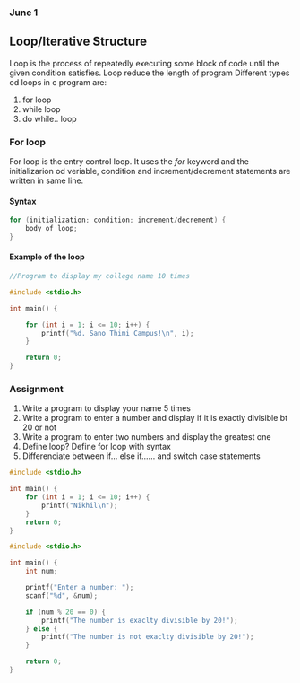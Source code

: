 ### June 1

## Loop/Iterative Structure

Loop is the process of repeatedly executing some block of code until the given condition satisfies. Loop reduce the length of program  Different types od loops in c program are:

1. for loop 
1. while loop
1. do while.. loop 

### For loop

For loop is the entry control loop. It uses the *for* keyword and the initializarion od veriable, condition and increment/decrement statements are written in same line.

#### Syntax

``` c
for (initialization; condition; increment/decrement) {
    body of loop;
}
```

#### Example of the loop

``` c 
//Program to display my college name 10 times

#include <stdio.h>

int main() {

    for (int i = 1; i <= 10; i++) {
        printf("%d. Sano Thimi Campus!\n", i);
    }

    return 0;
}
```

### Assignment

1. Write a program to display your name 5 times
1. Write a program to enter a number and display if it is exactly divisible bt 20 or not
1. Write a program to enter two numbers and display the greatest one
1. Define loop? Define for loop with syntax
1. Differenciate between if... else if...... and switch case statements

```c
#include <stdio.h>

int main() {
    for (int i = 1; i <= 10; i++) {
        printf("Nikhil\n");
    }
    return 0;
}
```

```c
#include <stdio.h>

int main() {
    int num;

    printf("Enter a number: ");
    scanf("%d", &num);

    if (num % 20 == 0) {
        printf("The number is exaclty divisible by 20!");
    } else {
        printf("The number is not exaclty divisible by 20!");
    }

    return 0;
}
```

